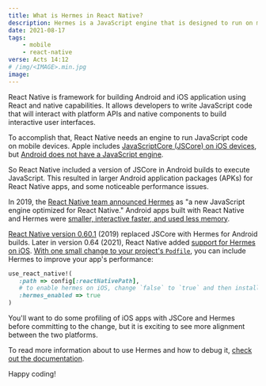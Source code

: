 ```yaml
---
title: What is Hermes in React Native?
description: Hermes is a JavaScript engine that is designed to run on mobile devices. It helps power React Native on Android – and now iOS – devices.
date: 2021-08-17
tags:
    - mobile
    - react-native
verse: Acts 14:12
# /img/<IMAGE>.min.jpg
image:
---
```


React Native is framework for building Android and iOS application using React and native capabilities. It allows developers to write JavaScript code that will interact with platform APIs and native components to build interactive user interfaces.

To accomplish that, React Native needs an engine to run JavaScript code on mobile devices. Apple includes [JavaScriptCore (JSCore) on iOS devices](https://developer.apple.com/documentation/javascriptcore), but [Android does not have a JavaScript engine](https://stackoverflow.com/questions/8374016/how-to-execute-javascript-on-android).

So React Native included a version of JSCore in Android builds to execute JavaScript. This resulted in larger Android application packages (APKs) for React Native apps, and some noticeable performance issues.

In 2019, the [React Native team announced Hermes](https://reactnative.dev/blog/2019/07/17/hermes) as "a new JavaScript engine optimized for React Native." Android apps built with React Native and Hermes were [smaller, interactive faster, and used less memory](https://engineering.fb.com/2019/07/12/android/hermes/).

[React Native version 0.60.1](https://github.com/react-native-community/releases/blob/master/CHANGELOG.md#v0601) (2019) replaced JSCore with Hermes for Android builds. Later in version 0.64 (2021), React Native added [support for Hermes on iOS](https://reactnative.dev/blog/2021/03/12/version-0.64). [With one small change to your project's `Podfile`](https://reactnative.dev/blog/2021/03/12/version-0.64#hermes-opt-in-on-ios), you can include Hermes to improve your app's performance:

```ruby
use_react_native!(
   :path => config[:reactNativePath],
   # to enable hermes on iOS, change `false` to `true` and then install pods
   :hermes_enabled => true
)
```

You'll want to do some profiling of iOS apps with JSCore and Hermes before committing to the change, but it is exciting to see more alignment between the two platforms.

To read more information about to use Hermes and how to debug it, [check out the documentation](https://reactnative.dev/docs/hermes).

Happy coding!
